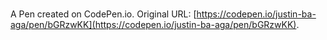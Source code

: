 # 

A Pen created on CodePen.io. Original URL: [https://codepen.io/justin-ba-aga/pen/bGRzwKK](https://codepen.io/justin-ba-aga/pen/bGRzwKK).


